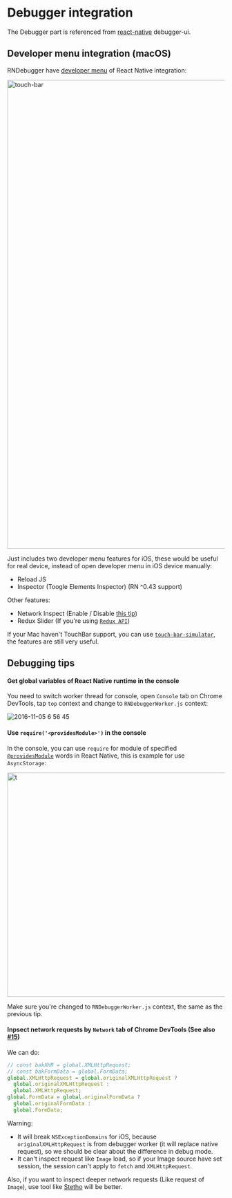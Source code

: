 # Debugger integration

The Debugger part is referenced from [react-native](https://github.com/facebook/react-native/blob/master/local-cli/server/util/) debugger-ui.

## Developer menu integration (macOS)

RNDebugger have [developer menu](https://facebook.github.io/react-native/docs/debugging.html#accessing-the-in-app-developer-menu) of React Native integration:

<img width="1085" alt="touch-bar" src="https://cloud.githubusercontent.com/assets/3001525/25571883/38d4da3a-2e67-11e7-9386-f52bb62572b3.png">

Just includes two developer menu features for iOS, these would be useful for real device, instead of open developer menu in iOS device manually:

* Reload JS
* Inspector (Toogle Elements Inspector) (RN ^0.43 support)

Other features:

* Network Inspect (Enable / Disable [this tip](#inpsect-network-requests-by-network-tab-of-chrome-devtools-see-also-15))
* Redux Slider (If you're using [`Redux API`](redux-devtools-integration.md))

If your Mac haven't TouchBar support, you can use [`touch-bar-simulator`](https://github.com/sindresorhus/touch-bar-simulator), the features are still very useful.

## Debugging tips

#### Get global variables of React Native runtime in the console

You need to switch worker thread for console, open `Console` tab on Chrome DevTools, tap `top` context and change to `RNDebuggerWorker.js` context:

![2016-11-05 6 56 45](https://cloud.githubusercontent.com/assets/3001525/20025024/7edce770-a325-11e6-9e77-618c7ba04123.png)

#### Use `require('<providesModule>')` in the console

In the console, you can use `require` for module of specified [`@providesModule`](https://github.com/facebook/react-native/search?l=JavaScript&q=providesModule&type=&utf8=✓) words in React Native, this is example for use `AsyncStorage`:

<img width="519" alt="t" src="https://cloud.githubusercontent.com/assets/3001525/25587896/a1253c9e-2ed8-11e7-9d70-6368cfd5e016.png">

Make sure you're changed to `RNDebuggerWorker.js` context, the same as the previous tip.

#### Inpsect network requests by `Network` tab of Chrome DevTools (See also [#15](https://github.com/jhen0409/react-native-debugger/issues/15))

We can do:

```js
// const bakXHR = global.XMLHttpRequest;
// const bakFormData = global.FormData;
global.XMLHttpRequest = global.originalXMLHttpRequest ?
  global.originalXMLHttpRequest :
  global.XMLHttpRequest;
global.FormData = global.originalFormData ?
  global.originalFormData :
  global.FormData;
```

Warning:

* It will break `NSExceptionDomains` for iOS, because `originalXMLHttpRequest` is from debugger worker (it will replace native request), so we should be clear about the difference in debug mode.
* It can't inspect request like `Image` load, so if your Image source have set session, the session can't apply to `fetch` and `XMLHttpRequest`.

Also, if you want to inspect deeper network requests (Like request of `Image`), use tool like [Stetho](https://facebook.github.io/stetho) will be better.
